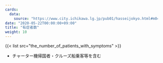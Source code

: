 ```yaml
---
cards:
  data:
    source: "https://www.city.ichikawa.lg.jp/pub01/hasseijokyo.html#m04"
date: "2020-05-22T00:00:00+09:00"
title: "有症者数"
weight: 10
---
```


{{< list src="the_number_of_patients_with_symptoms" >}}

- チャーター機帰国者・クルーズ船乗客等を含む
